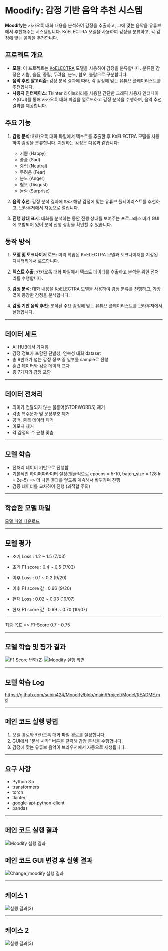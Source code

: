 # Moodify: 감정 기반 음악 추천 시스템

**Moodify**는 카카오톡 대화 내용을 분석하여 감정을 추출하고, 그에 맞는 음악을 유튜브에서 추천해주는 시스템입니다. KoELECTRA 모델을 사용하여 감정을 분류하고, 각 감정에 맞는 음악을 추천합니다.

## 프로젝트 개요

- **모델**: 이 프로젝트는 [KoELECTRA](https://github.com/monologg/KoELECTRA) 모델을 사용하여 감정을 분류합니다. 분류된 감정은 기쁨, 슬픔, 중립, 두려움, 분노, 혐오, 놀람으로 구분합니다.
- **음악 추천 알고리즘**: 감정 분석 결과에 따라, 각 감정에 맞는 유튜브 플레이리스트를 추천합니다.
- **사용자 인터페이스**: Tkinter 라이브러리를 사용한 간단한 그래픽 사용자 인터페이스(GUI)를 통해 카카오톡 대화 파일을 업로드하고 감정 분석을 수행하며, 음악 추천 결과를 제공합니다.

## 주요 기능

1. **감정 분석**: 카카오톡 대화 파일에서 텍스트를 추출한 후 KoELECTRA 모델을 사용하여 감정을 분류합니다. 지원하는 감정은 다음과 같습니다:
   - 기쁨 (Happy)
   - 슬픔 (Sad)
   - 중립 (Neutral)
   - 두려움 (Fear)
   - 분노 (Anger)
   - 혐오 (Disgust)
   - 놀람 (Surprise)

2. **음악 추천**: 감정 분석 결과에 따라 해당 감정에 맞는 유튜브 플레이리스트를 추천하고, 브라우저에서 자동으로 열립니다.

3. **진행 상태 표시**: 대화를 분석하는 동안 진행 상태를 보여주는 프로그레스 바가 GUI에 포함되어 있어 분석 진행 상황을 확인할 수 있습니다.

## 동작 방식

1. **모델 및 토크나이저 로드**: 미리 학습된 KoELECTRA 모델과 토크나이저를 지정된 디렉터리에서 로드합니다.
   
2. **텍스트 추출**: 카카오톡 대화 파일에서 텍스트 데이터를 추출하고 분석을 위한 전처리를 수행합니다.

3. **감정 분석**: 대화 내용을 KoELECTRA 모델을 사용하여 감정 분류를 진행하고, 가장 많이 등장한 감정을 분석합니다.

4. **감정 기반 음악 추천**: 분석된 주요 감정에 맞는 유튜브 플레이리스트를 브라우저에서 실행합니다.

___
## 데이터 세트
- AI HUB에서 가져옴
- 감정 정보가 포함된 단발성, 연속성 대화 dataset
- 총 9만개가 넘는 감정 정보 중 일부를 sample로 진행
- 훈련 데이터와 검증 데이터 교차
- 총 7가지의 감정 포함

___
## 데이터 전처리
- 의미가 전달되지 않는 불용어(STOPWORDS) 제거
- 각종 특수문자 및 문장부호 제거
- 공백, 중복 데이터 제거
- 이모지 제거
- 각 감정의 수 균형 맞춤

___
## 모델 학습

- 전처리 데이터 기반으로 진행함
- 기본적인 하이퍼파라미터 설정(평균적으로 epochs = 5-10, batch_size = 128 lr = 2e-5)
=> 더 나은 결과를 얻도록 계속해서 바꿔가며 진행
- 검증 데이터를 교차하여 진행 (과적합 주의)

___
## 학습한 모델 파일

[모델 파일 다운로드](https://drive.google.com/file/d/199GPJtUJxUdBr4tm1XawzbgkKXmv-RLh/view?usp=sharing)

___
## 모델 평가

- 초기 Loss : 1.2 ~ 1.5 (7/03)
- 초기 F1 score : 0.4 ~ 0.5 (7/03)

- 이후 Loss : 0.1 ~ 0.2 (9/20)
- 이후 F1 score 값 : 0.66 (9/20)
  
- 현재 Loss : 0.02 ~ 0.03 (10/07)
- 현재 F1 score 값 : 0.69 ~ 0.70 (10/07)

***
최종 목표 => F1-Score 0.7 - 0.75

___
## 모델 학습 및 평가 결과
![F1 Score 변화(2)](https://github.com/subin424/Moodify/blob/main/Project/Model/F1-score(2).PNG)
 ![Moodify 실행 화면](https://github.com/subin424/Moodify/blob/main/Project/Model/TR3.PNG)
___
## 모델 학습 Log

 <https://github.com/subin424/Moodify/blob/main/Project/Model/README.md>

___
## 메인 코드 실행 방법
1. 모델 경로와 카카오톡 대화 파일 경로를 설정합니다.
2. GUI에서 "분석 시작" 버튼을 클릭해 감정 분석을 수행합니다.
3. 감정에 맞는 유튜브 음악이 브라우저에서 자동으로 재생됩니다.

___
## 요구 사항
- Python 3.x
- transformers
- torch
- tkinter
- google-api-python-client
- pandas

___
## 메인 코드 실행 결과
![Moodify 실행 결과](https://github.com/subin424/Moodify/blob/main/Project/Moodify.png)

## 메인 코드 GUI 변경 후 실행 결과
![Change_moodify 실행 결과](https://github.com/subin424/Moodify/blob/main/Project/Change_moodify.png)
___
## 케이스 1 
![실행 결과(2)](https://github.com/subin424/Moodify/blob/main/Project/%EC%8B%A4%ED%96%89%EA%B2%B0%EA%B3%BC.PNG)
___
## 케이스 2
![실행 결과(3)](https://github.com/subin424/Moodify/blob/main/Project/%EC%8B%A4%ED%96%89%EA%B2%B0%EA%B3%BC2.PNG)
